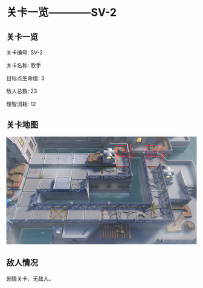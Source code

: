 # 关卡一览————SV-2


## 关卡一览

关卡编号: SV-2

关卡名称: 歌手

目标点生命值: 3

敌人总数: 23

理智消耗: 12


## 关卡地图
![SV-2](./oprMap/SV-2.png)

## 敌人情况

剧情关卡，无敌人。

